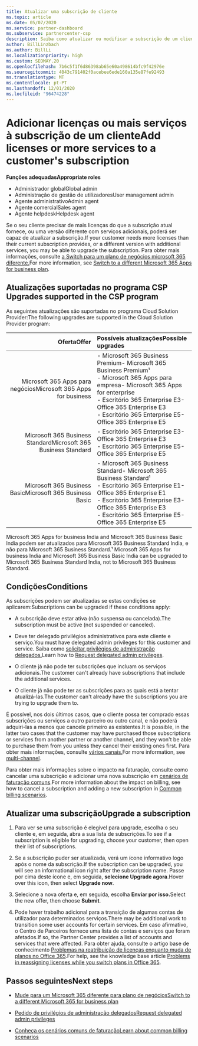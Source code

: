 ```yaml
---
title: Atualizar uma subscrição de cliente
ms.topic: article
ms.date: 05/07/2020
ms.service: partner-dashboard
ms.subservice: partnercenter-csp
description: Saiba como atualizar ou modificar a subscrição de um cliente. Adicione mais licenças ou mude para uma versão diferente com mais serviços.
author: BillLinzbach
ms.author: BillLi
ms.localizationpriority: high
ms.custom: SEOMAY.20
ms.openlocfilehash: 7b6c5f1f6d86398ab65e60a498614bfc9f42976e
ms.sourcegitcommit: 4043c791402f0acebee6ede160a135e87fe92493
ms.translationtype: MT
ms.contentlocale: pt-PT
ms.lasthandoff: 12/01/2020
ms.locfileid: "96474228"
---
```

# <a name="add-licenses-or-more-services-to-a-customers-subscription"></a><span data-ttu-id="fb121-104">Adicionar licenças ou mais serviços à subscrição de um cliente</span><span class="sxs-lookup"><span data-stu-id="fb121-104">Add licenses or more services to a customer's subscription</span></span>

<span data-ttu-id="fb121-105">**Funções adequadas**</span><span class="sxs-lookup"><span data-stu-id="fb121-105">**Appropriate roles**</span></span>

- <span data-ttu-id="fb121-106">Administrador global</span><span class="sxs-lookup"><span data-stu-id="fb121-106">Global admin</span></span>
- <span data-ttu-id="fb121-107">Administração de gestão de utilizadores</span><span class="sxs-lookup"><span data-stu-id="fb121-107">User management admin</span></span>
- <span data-ttu-id="fb121-108">Agente administrativo</span><span class="sxs-lookup"><span data-stu-id="fb121-108">Admin agent</span></span>
- <span data-ttu-id="fb121-109">Agente comercial</span><span class="sxs-lookup"><span data-stu-id="fb121-109">Sales agent</span></span>
- <span data-ttu-id="fb121-110">Agente helpdesk</span><span class="sxs-lookup"><span data-stu-id="fb121-110">Helpdesk agent</span></span>

<span data-ttu-id="fb121-111">Se o seu cliente precisar de mais licenças do que a subscrição atual fornece, ou uma versão diferente com serviços adicionais, poderá ser capaz de atualizar a subscrição.</span><span class="sxs-lookup"><span data-stu-id="fb121-111">If your customer needs more licenses than their current subscription provides, or a different version with additional services, you may be able to upgrade the subscription.</span></span> <span data-ttu-id="fb121-112">Para obter mais informações, consulte [a Switch para um plano de negócios microsoft 365 diferente.](/microsoft-365/commerce/subscriptions/switch-to-a-different-plan)</span><span class="sxs-lookup"><span data-stu-id="fb121-112">For more information, see [Switch to a different Microsoft 365 Apps for business plan](/microsoft-365/commerce/subscriptions/switch-to-a-different-plan).</span></span>

## <a name="upgrades-supported-in-the-csp-program"></a><span data-ttu-id="fb121-113">Atualizações suportadas no programa CSP <a id="upgradesubscription"></a></span><span class="sxs-lookup"><span data-stu-id="fb121-113">Upgrades supported in the CSP program <a id="upgradesubscription"></a></span></span>

<span data-ttu-id="fb121-114">As seguintes atualizações são suportadas no programa Cloud Solution Provider:</span><span class="sxs-lookup"><span data-stu-id="fb121-114">The following upgrades are supported in the Cloud Solution Provider program:</span></span>

| <span data-ttu-id="fb121-115">Oferta</span><span class="sxs-lookup"><span data-stu-id="fb121-115">Offer</span></span> | <span data-ttu-id="fb121-116">Possíveis atualizações</span><span class="sxs-lookup"><span data-stu-id="fb121-116">Possible upgrades</span></span>|
|---:|:---|
| <span data-ttu-id="fb121-117">Microsoft 365 Apps para negócios</span><span class="sxs-lookup"><span data-stu-id="fb121-117">Microsoft 365 Apps for business</span></span>   | <span data-ttu-id="fb121-118">- Microsoft 365 Business Premium</span><span class="sxs-lookup"><span data-stu-id="fb121-118">- Microsoft 365 Business Premium¹</span></span> <br/>  <span data-ttu-id="fb121-119">- Microsoft 365 Apps para empresa</span><span class="sxs-lookup"><span data-stu-id="fb121-119">- Microsoft 365 Apps for enterprise</span></span> <br/> <span data-ttu-id="fb121-120">- Escritório 365 Enterprise E3</span><span class="sxs-lookup"><span data-stu-id="fb121-120">- Office 365 Enterprise E3</span></span> <br/> <span data-ttu-id="fb121-121">- Escritório 365 Enterprise E5</span><span class="sxs-lookup"><span data-stu-id="fb121-121">- Office 365 Enterprise E5</span></span> <br/> |
| <span data-ttu-id="fb121-122">Microsoft 365 Business Standard</span><span class="sxs-lookup"><span data-stu-id="fb121-122">Microsoft 365 Business Standard</span></span>    | <span data-ttu-id="fb121-123">- Escritório 365 Enterprise E3</span><span class="sxs-lookup"><span data-stu-id="fb121-123">- Office 365 Enterprise E3</span></span> <br/> <span data-ttu-id="fb121-124">- Escritório 365 Enterprise E5</span><span class="sxs-lookup"><span data-stu-id="fb121-124">- Office 365 Enterprise E5</span></span> <br/> |
| <span data-ttu-id="fb121-125">Microsoft 365 Business Basic</span><span class="sxs-lookup"><span data-stu-id="fb121-125">Microsoft 365 Business Basic</span></span> | <span data-ttu-id="fb121-126">- Microsoft 365 Business Standard</span><span class="sxs-lookup"><span data-stu-id="fb121-126">- Microsoft 365 Business Standard¹</span></span> <br/> <span data-ttu-id="fb121-127">- Escritório 365 Enterprise E1</span><span class="sxs-lookup"><span data-stu-id="fb121-127">- Office 365 Enterprise E1</span></span> <br/> <span data-ttu-id="fb121-128">- Escritório 365 Enterprise E3</span><span class="sxs-lookup"><span data-stu-id="fb121-128">- Office 365 Enterprise E3</span></span><br/> <span data-ttu-id="fb121-129">- Escritório 365 Enterprise E5</span><span class="sxs-lookup"><span data-stu-id="fb121-129">- Office 365 Enterprise E5</span></span> <br/> |

<span data-ttu-id="fb121-130">Microsoft 365 Apps for business India and Microsoft 365 Business Basic India podem ser atualizados para Microsoft 365 Business Standard India, e não para Microsoft 365 Business Standard.</span><span class="sxs-lookup"><span data-stu-id="fb121-130">¹ Microsoft 365 Apps for business India and Microsoft 365 Business Basic India can be upgraded to Microsoft 365 Business Standard India, not to Microsoft 365 Business Standard.</span></span>


## <a name="conditions"></a><span data-ttu-id="fb121-131">Condições</span><span class="sxs-lookup"><span data-stu-id="fb121-131">Conditions</span></span>

<span data-ttu-id="fb121-132">As subscrições podem ser atualizadas se estas condições se aplicarem:</span><span class="sxs-lookup"><span data-stu-id="fb121-132">Subscriptions can be upgraded if these conditions apply:</span></span>

- <span data-ttu-id="fb121-133">A subscrição deve estar ativa (não suspensa ou cancelada).</span><span class="sxs-lookup"><span data-stu-id="fb121-133">The subscription must be active (not suspended or canceled).</span></span>

- <span data-ttu-id="fb121-134">Deve ter delegado privilégios administrativos para este cliente e serviço.</span><span class="sxs-lookup"><span data-stu-id="fb121-134">You must have delegated admin privileges for this customer and service.</span></span> <span data-ttu-id="fb121-135">Saiba como [solicitar privilégios de administração delegados.](request-a-relationship-with-a-customer.md)</span><span class="sxs-lookup"><span data-stu-id="fb121-135">Learn how to [Request delegated admin privileges](request-a-relationship-with-a-customer.md).</span></span>

- <span data-ttu-id="fb121-136">O cliente já não pode ter subscrições que incluam os serviços adicionais.</span><span class="sxs-lookup"><span data-stu-id="fb121-136">The customer can't already have subscriptions that include the additional services.</span></span>

- <span data-ttu-id="fb121-137">O cliente já não pode ter as subscrições para as quais está a tentar atualizá-las.</span><span class="sxs-lookup"><span data-stu-id="fb121-137">The customer can't already have the subscriptions you are trying to upgrade them to.</span></span>

<span data-ttu-id="fb121-138">É possível, nos dois últimos casos, que o cliente possa ter comprado essas subscrições ou serviços a outro parceiro ou outro canal, e não poderá adquiri-las a menos que cancele primeiro as existentes.</span><span class="sxs-lookup"><span data-stu-id="fb121-138">It is possible, in the latter two cases that the customer may have purchased those subscriptions or services from another partner or another channel, and they won't be able to purchase them from you unless they cancel their existing ones first.</span></span> <span data-ttu-id="fb121-139">Para obter mais informações, consulte [vários canais.](multichannel.md)</span><span class="sxs-lookup"><span data-stu-id="fb121-139">For more information, see [multi-channel](multichannel.md).</span></span>

<span data-ttu-id="fb121-140">Para obter mais informações sobre o impacto na faturação, consulte como cancelar uma subscrição e adicionar uma nova subscrição em [cenários de faturação comuns](common-billing-scenarios.md).</span><span class="sxs-lookup"><span data-stu-id="fb121-140">For more information about the impact on billing, see how to cancel a subscription and adding a new subscription in [Common billing scenarios](common-billing-scenarios.md).</span></span>

## <a name="upgrade-a-subscription"></a><span data-ttu-id="fb121-141">Atualizar uma subscrição</span><span class="sxs-lookup"><span data-stu-id="fb121-141">Upgrade a subscription</span></span>

1. <span data-ttu-id="fb121-142">Para ver se uma subscrição é elegível para upgrade, escolha o seu cliente e, em seguida, abra a sua lista de subscrições.</span><span class="sxs-lookup"><span data-stu-id="fb121-142">To see if a subscription is eligible for upgrading, choose your customer, then open their list of subscriptions.</span></span>

2. <span data-ttu-id="fb121-143">Se a subscrição puder ser atualizada, verá um ícone informativo logo após o nome da subscrição.</span><span class="sxs-lookup"><span data-stu-id="fb121-143">If the subscription can be upgraded, you will see an informational icon right after the subscription name.</span></span> <span data-ttu-id="fb121-144">Passe por cima deste ícone e, em seguida, **selecione Upgrade agora**.</span><span class="sxs-lookup"><span data-stu-id="fb121-144">Hover over this icon, then select **Upgrade now**.</span></span>

3. <span data-ttu-id="fb121-145">Selecione a nova oferta e, em seguida, escolha **Enviar por isso.**</span><span class="sxs-lookup"><span data-stu-id="fb121-145">Select the new offer, then choose **Submit**.</span></span>

4. <span data-ttu-id="fb121-146">Pode haver trabalho adicional para a transição de algumas contas de utilizador para determinados serviços.</span><span class="sxs-lookup"><span data-stu-id="fb121-146">There may be additional work to transition some user accounts for certain services.</span></span> <span data-ttu-id="fb121-147">Em caso afirmativo, o Centro de Parceiros fornece uma lista de contas e serviços que foram afetados.</span><span class="sxs-lookup"><span data-stu-id="fb121-147">If so, the Partner Center provides a list of accounts and services that were affected.</span></span> <span data-ttu-id="fb121-148">Para obter ajuda, consulte o artigo base de conhecimento [Problemas na reatribuição de licenças enquanto muda de planos no Office 365](/microsoft-365/commerce/subscriptions/switch-to-a-different-plan).</span><span class="sxs-lookup"><span data-stu-id="fb121-148">For help, see the knowledge base article [Problems in reassigning licenses while you switch plans in Office 365](/microsoft-365/commerce/subscriptions/switch-to-a-different-plan).</span></span>


## <a name="next-steps"></a><span data-ttu-id="fb121-149">Passos seguintes</span><span class="sxs-lookup"><span data-stu-id="fb121-149">Next steps</span></span>

- [<span data-ttu-id="fb121-150">Mude para um Microsoft 365 diferente para plano de negócios</span><span class="sxs-lookup"><span data-stu-id="fb121-150">Switch to a different Microsoft 365 for business plan</span></span>](/microsoft-365/commerce/subscriptions/switch-to-a-different-plan)

- [<span data-ttu-id="fb121-151">Pedido de privilégios de administração delegados</span><span class="sxs-lookup"><span data-stu-id="fb121-151">Request delegated admin privileges</span></span>](request-a-relationship-with-a-customer.md)

- [<span data-ttu-id="fb121-152">Conheça os cenários comuns de faturação</span><span class="sxs-lookup"><span data-stu-id="fb121-152">Learn about common billing scenarios</span></span>](common-billing-scenarios.md)
